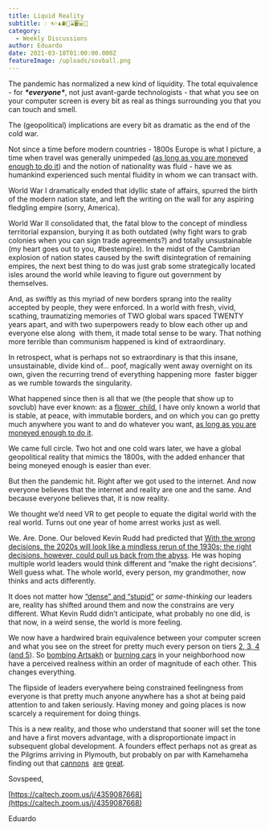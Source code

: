 ```yaml
---
title: Liquid Reality
subtitle: 💧 ⚗️💦🌢⛽💉⌛🖥️💻📱
category:
  - Weekly Discussions
author: Eduardo
date: 2021-03-18T01:00:00.000Z
featureImage: /uploads/sovball.png
---
```

<!--StartFragment-->

The pandemic has normalized a new kind of liquidity. The total equivalence - for ***\*everyone\****, not just avant-garde technologists - that what you see on your computer screen is every bit as real as things surrounding you that you can touch and smell.



The (geopolitical) implications are every bit as dramatic as the end of the cold war.



Not since a time before modern countries - 1800s Europe is what I picture, a time when travel was generally unimpeded ([as long as you are moneyed enough to do it](https://en.wikipedia.org/wiki/Grand_Tour)) and the notion of nationality was fluid - have we as humankind experienced such mental fluidity in whom we can transact with.



World War I dramatically ended that idyllic state of affairs, spurred the birth of the modern nation state, and left the writing on the wall for any aspiring fledgling empire (sorry, America).



World War II consolidated that, the fatal blow to the concept of mindless territorial expansion, burying it as both outdated (why fight wars to grab colonies when you can sign trade agreements?) and totally unsustainable (my heart goes out to you, #bestempire). In the midst of the Cambrian explosion of nation states caused by the swift disintegration of remaining empires, the next best thing to do was just grab some strategically located isles around the world while leaving to figure out government by themselves.



And, as swiftly as this myriad of new borders sprang into the reality accepted by people, they were enforced. In a world with fresh, vivid, scathing, traumatizing memories of TWO global wars spaced TWENTY years apart, and with two superpowers ready to blow each other up and everyone else along  with them, it made total sense to be wary. That nothing more terrible than communism happened is kind of extraordinary.



In retrospect, what is perhaps not so extraordinary is that this insane, unsustainable, divide kind of… poof, magically went away overnight on its own, given the recurring trend of everything happening more  faster bigger as we rumble towards the singularity. 



What happened since then is all that we (the people that show up to sovclub) have ever known: as a [flower  child](https://www.caltechsovereignty.club/something-is-happening), I have only known a world that is stable, at peace, with immutable borders, and on which you can go pretty much anywhere you want to and do whatever you want, [as long as you are moneyed enough to do it](https://www.google.com/travel/flights).



We came full circle. Two hot and one cold wars later, we have a global geopolitical reality that mimics the 1800s, with the added enhancer that being moneyed enough is easier than ever.



But then the pandemic hit. Right after we got used to the internet. And now everyone believes that the internet and reality are one and the same. And because everyone believes that, it is now reality.



We thought we’d need VR to get people to equate the digital world with the real world. Turns out one year of home arrest works just as well.



We. Are. Done. Our beloved Kevin Rudd had predicted that [With the wrong decisions, the 2020s will look like a mindless rerun of the 1930s; the right decisions, however, could pull us back from the abyss](https://drive.google.com/file/d/1tZqD16Bq1E5Xgzoieost955F6Rmp8Z9x/view?usp=sharing). He was hoping multiple world leaders would think different and “make the right decisions”. Well guess what. The whole world, every person, my grandmother, now thinks and acts differently.



It does not matter how [“dense” and “stupid”](https://wikileaks.org/plusd/cables/07SINGAPORE1932_a.html) or *same-thinking* our leaders are, reality has shifted around them and now the constrains are very different. What Kevin Rudd didn’t anticipate, what probably no one did, is that now, in a weird sense, the world is more feeling.



We now have a hardwired brain equivalence between your computer screen and what you see on the street for pretty much every person on tiers [2, 3, 4](https://www.gapminder.org/fw/income-levels/) ([and 5](https://medium.com/@RhysLindmark/a-critique-of-hans-roslings-factfulness-why-we-should-use-5-levels-instead-of-4-dccaac0440b4)). So [bombing Artsakh](https://twitter.com/zmnatsakanyan/status/1321539490041810948) or [burning cars](https://twitter.com/corinne_perkins/status/1266186713493385216) in your neighborhood now have a perceived realness within an order of magnitude of each other. This changes everything.



The flipside of leaders everywhere being constrained feelingness from everyone is that pretty much anyone anywhere has a shot at being paid attention to and taken seriously. Having money and going places is now scarcely a requirement for doing things. 



This is a new reality, and those who understand that sooner will set the tone and have a first movers advantage, with a disproportionate impact in subsequent global development. A founders effect perhaps not as great as the Pilgrims arriving in Plymouth, but probably on par with Kamehameha finding out that [cannons](https://en.wikipedia.org/wiki/Battle_of_Kepaniwai)  [are](https://www.historynet.com/kamehamehas-commandos.htm) [great](https://en.wikipedia.org/wiki/Battle_of_Nu%CA%BBuanu).



Sovspeed,



[https://caltech.zoom.us/j/​4359087668](https://caltech.zoom.us/j/4359087668)



Eduardo



<!--EndFragment-->